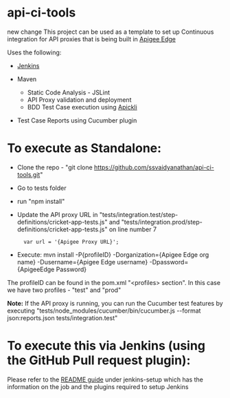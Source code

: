 # api-ci-tools
new change
This project can be used as a template to set up Continuous integration for API proxies that is being built in [Apigee Edge](https://edge.apigee.com)

Uses the following:
- [Jenkins](jenkins-ci.org)

- Maven
    - Static Code Analysis - JSLint
    - API Proxy validation and deployment
    - BDD Test Case execution using [Apickli](https://github.com/apickli/apickli)
- Test Case Reports using Cucumber plugin

# To execute as Standalone:

- Clone the repo - "git clone https://github.com/ssvaidyanathan/api-ci-tools.git"
- Go to tests folder
- run "npm install"
- Update the API proxy URL in "tests/integration.test/step-definitions/cricket-app-tests.js" and "tests/integration.prod/step-definitions/cricket-app-tests.js" on line number 7
        
        var url = '{Apigee Proxy URL}';

- Execute: mvn install -P{profileID} -Dorganization={Apigee Edge org name} -Dusername={Apigee Edge username} -Dpassword={ApigeeEdge Password}

The profileID can be found in the pom.xml "&lt;profiles&gt; section". In this case we have two profiles - "test" and "prod"

**Note:** If the API proxy is running, you can run the Cucumber test features by executing 
    "tests/node_modules/cucumber/bin/cucumber.js --format json:reports.json tests/integration.test"

# To execute this via Jenkins (using the GitHub Pull request plugin):

Please refer to the [README guide](https://github.com/ssvaidyanathan/api-ci-tools/blob/cricket-app/jenkins-setup/README.md) under jenkins-setup which has the information on the job and the plugins required to setup Jenkins
